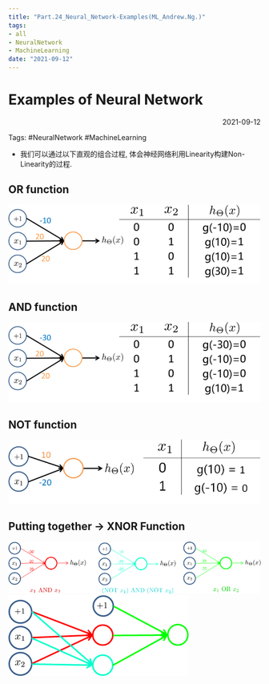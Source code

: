 ```yaml
---
title: "Part.24_Neural_Network-Examples(ML_Andrew.Ng.)"
tags:
- all
- NeuralNetwork
- MachineLearning
date: "2021-09-12"
---
```

# Examples of Neural Network

<div align="right"> 2021-09-12</div>

Tags: #NeuralNetwork #MachineLearning 
 
 - 我们可以通过以下直观的组合过程, 体会神经网络利用Linearity构建Non-Linearity的过程.
 
## OR function
![](notes/2021/2021.9/assets/img_2022-10-15-4.png)
## AND function
![](notes/2021/2021.9/assets/img_2022-10-15-5.png)
## NOT function
![](notes/2021/2021.9/assets/img_2022-10-15-6.png)

## Putting together -> XNOR Function
![](notes/2021/2021.9/assets/img_2022-10-15-7.png)
![](notes/2021/2021.9/assets/img_2022-10-15-8.png)